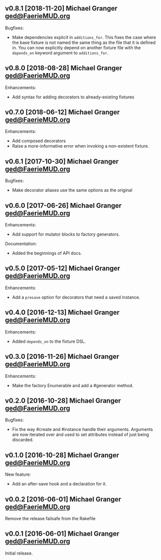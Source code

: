 ## v0.8.1 [2018-11-20] Michael Granger <ged@FaerieMUD.org>

Bugfixes:

- Make dependencies explicit in `additions_for`.
  This fixes the case where the base fixture is not named the same
  thing as the file that it is defined in. You can now explicitly
  depend on another fixture file with the `depends_on` keyword
  argument to `additions_for`.


## v0.8.0 [2018-08-28] Michael Granger <ged@FaerieMUD.org>

Enhancements:

- Add syntax for adding decorators to already-existing fixtures


## v0.7.0 [2018-06-12] Michael Granger <ged@FaerieMUD.org>

Enhancements:

- Add composed decorators
- Raise a more-informative error when invoking a non-existent fixture.


## v0.6.1 [2017-10-30] Michael Granger <ged@FaerieMUD.org>

Bugfixes:

- Make decorator aliases use the same options as the original


##  v0.6.0 [2017-06-26] Michael Granger <ged@FaerieMUD.org>

Enhancements:

- Add support for mutator blocks to factory generators.

Documentation:

- Added the beginnings of API docs.


##  v0.5.0 [2017-05-12] Michael Granger <ged@FaerieMUD.org>

Enhancements:

- Add a `presave` option for decorators that need a saved instance.


## v0.4.0 [2016-12-13] Michael Granger <ged@FaerieMUD.org>

Enhancements:

- Added `depends_on` to the fixture DSL.


## v0.3.0 [2016-11-26] Michael Granger <ged@FaerieMUD.org>

Enhancements:

- Make the factory Enumerable and add a #generator method.


## v0.2.0 [2016-10-28] Michael Granger <ged@FaerieMUD.org>

Bugfixes:

- Fix the way #create and #instance handle their arguments. Arguments are
  now iterated over and used to set attributes instead of just being
  discarded.


## v0.1.0 [2016-10-28] Michael Granger <ged@FaerieMUD.org>

New feature:

- Add an after-save hook and a declaration for it.


## v0.0.2 [2016-06-01] Michael Granger <ged@FaerieMUD.org>

Remove the release failsafe from the Rakefile


## v0.0.1 [2016-06-01] Michael Granger <ged@FaerieMUD.org>

Initial release.

